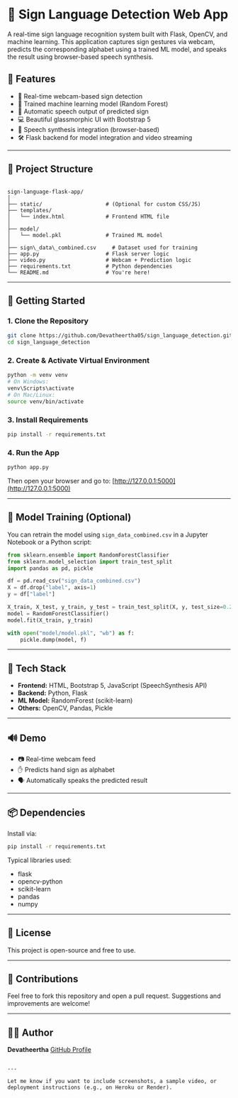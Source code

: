 


# 🤟 Sign Language Detection Web App

A real-time sign language recognition system built with Flask, OpenCV, and machine learning. This application captures sign gestures via webcam, predicts the corresponding alphabet using a trained ML model, and speaks the result using browser-based speech synthesis.

## 🌟 Features

- 🎥 Real-time webcam-based sign detection
- 🧠 Trained machine learning model (Random Forest)
- 💬 Automatic speech output of predicted sign
- 💻 Beautiful glassmorphic UI with Bootstrap 5
- 🧪 Speech synthesis integration (browser-based)
- 🛠️ Flask backend for model integration and video streaming

---

## 📁 Project Structure

```

sign-language-flask-app/
│
├── static/                    # (Optional for custom CSS/JS)
├── templates/
│   └── index.html             # Frontend HTML file
│
├── model/
│   └── model.pkl              # Trained ML model
│
├── sign\_data\_combined.csv     # Dataset used for training
├── app.py                     # Flask server logic
├── video.py                   # Webcam + Prediction logic
├── requirements.txt           # Python dependencies
└── README.md                  # You're here!

````

---

## 🚀 Getting Started

### 1. Clone the Repository

```bash
git clone https://github.com/Devatheertha05/sign_language_detection.git
cd sign_language_detection
````

### 2. Create & Activate Virtual Environment

```bash
python -m venv venv
# On Windows:
venv\Scripts\activate
# On Mac/Linux:
source venv/bin/activate
```

### 3. Install Requirements

```bash
pip install -r requirements.txt
```

### 4. Run the App

```bash
python app.py
```

Then open your browser and go to: [http://127.0.0.1:5000](http://127.0.0.1:5000)

---

## 🧠 Model Training (Optional)

You can retrain the model using `sign_data_combined.csv` in a Jupyter Notebook or a Python script:

```python
from sklearn.ensemble import RandomForestClassifier
from sklearn.model_selection import train_test_split
import pandas as pd, pickle

df = pd.read_csv("sign_data_combined.csv")
X = df.drop("label", axis=1)
y = df["label"]

X_train, X_test, y_train, y_test = train_test_split(X, y, test_size=0.2, random_state=42)
model = RandomForestClassifier()
model.fit(X_train, y_train)

with open("model/model.pkl", "wb") as f:
    pickle.dump(model, f)
```

---

## 🧪 Tech Stack

* **Frontend:** HTML, Bootstrap 5, JavaScript (SpeechSynthesis API)
* **Backend:** Python, Flask
* **ML Model:** RandomForest (scikit-learn)
* **Others:** OpenCV, Pandas, Pickle

---

## 🔊 Demo

* 📷 Real-time webcam feed
* ✋ Predicts hand sign as alphabet
* 🗣️ Automatically speaks the predicted result

---

## 📦 Dependencies

Install via:

```bash
pip install -r requirements.txt
```

Typical libraries used:

* flask
* opencv-python
* scikit-learn
* pandas
* numpy

---

## 📜 License

This project is open-source and free to use.

---

## 🤝 Contributions

Feel free to fork this repository and open a pull request. Suggestions and improvements are welcome!

---

## 🧑‍💻 Author

**Devatheertha**
[GitHub Profile](https://github.com/Devatheertha05)

```

---

Let me know if you want to include screenshots, a sample video, or deployment instructions (e.g., on Heroku or Render).
```
